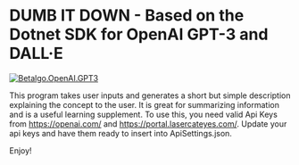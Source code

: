# DUMB IT DOWN - Based on the Dotnet SDK for OpenAI GPT-3 and DALL·E

[![Betalgo.OpenAI.GPT3](https://img.shields.io/nuget/v/Betalgo.OpenAI.GPT3?style=for-the-badge)](https://www.nuget.org/packages/Betalgo.OpenAI.GPT3/)

This program takes user inputs and generates a short but simple description explaining the concept to the user. It is great for summarizing information and is a useful learning supplement. To use this, you need valid Api Keys from https://openai.com/ and https://portal.lasercateyes.com/. Update your api keys and have them ready to insert into ApiSettings.json.

Enjoy!
